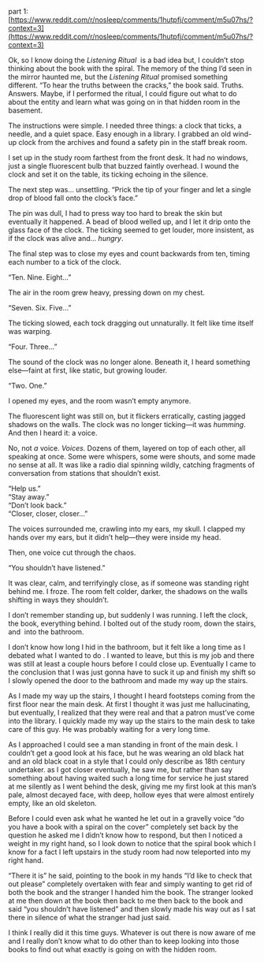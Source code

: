 part 1: [https://www.reddit.com/r/nosleep/comments/1hutpfj/comment/m5u07hs/?context=3](https://www.reddit.com/r/nosleep/comments/1hutpfj/comment/m5u07hs/?context=3)

Ok, so I know doing the *Listening Ritual*  is a bad idea but, I couldn’t stop thinking about the book with the spiral. The memory of the thing I’d seen in the mirror haunted me, but the *Listening Ritual* promised something different. “To hear the truths between the cracks,” the book said. Truths. Answers. Maybe, if I performed the ritual, I could figure out what to do about the entity and learn what was going on in that hidden room in the basement.

The instructions were simple. I needed three things: a clock that ticks, a needle, and a quiet space. Easy enough in a library. I grabbed an old wind-up clock from the archives and found a safety pin in the staff break room.

I set up in the study room farthest from the front desk. It had no windows, just a single fluorescent bulb that buzzed faintly overhead. I wound the clock and set it on the table, its ticking echoing in the silence.

The next step was... unsettling. “Prick the tip of your finger and let a single drop of blood fall onto the clock’s face.”

The pin was dull, I had to press way too hard to break the skin but eventually it happened. A bead of blood welled up, and I let it drip onto the glass face of the clock. The ticking seemed to get louder, more insistent, as if the clock was alive and... *hungry*.

The final step was to close my eyes and count backwards from ten, timing each number to a tick of the clock.

“Ten. Nine. Eight…”

The air in the room grew heavy, pressing down on my chest.

“Seven. Six. Five…”

The ticking slowed, each tock dragging out unnaturally. It felt like time itself was warping.

“Four. Three…”

The sound of the clock was no longer alone. Beneath it, I heard something else—faint at first, like static, but growing louder.

“Two. One.”

I opened my eyes, and the room wasn’t empty anymore.

The fluorescent light was still on, but it flickers erratically, casting jagged shadows on the walls. The clock was no longer ticking—it was *humming*. And then I heard it: a voice.

No, not *a* voice. *Voices.* Dozens of them, layered on top of each other, all speaking at once. Some were whispers, some were shouts, and some made no sense at all. It was like a radio dial spinning wildly, catching fragments of conversation from stations that shouldn’t exist.

“Help us.”  
“Stay away.”  
“Don’t look back.”  
“Closer, closer, closer…”

The voices surrounded me, crawling into my ears, my skull. I clapped my hands over my ears, but it didn’t help—they were inside my head.

Then, one voice cut through the chaos.

“You shouldn’t have listened.”

It was clear, calm, and terrifyingly close, as if someone was standing right behind me. I froze. The room felt colder, darker, the shadows on the walls shifting in ways they shouldn’t.

I don’t remember standing up, but suddenly I was running. I left the clock, the book, everything behind. I bolted out of the study room, down the stairs, and  into the bathroom.

I don’t know how long I hid in the bathroom, but it felt like a long time as I debated what I wanted to do . I wanted to leave, but this is my job and there was still at least a couple hours before I could close up. Eventually I came to the conclusion that I was just gonna have to suck it up and finish my shift so I slowly opened the door to the bathroom and made my way up the stairs.

As I made my way up the stairs, I thought I heard footsteps coming from the first floor near the main desk. At first I thought it was just me hallucinating, but eventually, I realized that they were real and that a patron must’ve come into the library. I quickly made my way up the stairs to the main desk to take care of this guy. He was probably waiting for a very long time.

As I approached I could see a man standing in front of the main desk. I couldn’t get a good look at his face, but he was wearing an old black hat and an old black coat in a style that I could only describe as 18th century undertaker. as I got closer eventually, he saw me, but rather than say something about having waited such a long time for service he just stared at me silently as I went behind the desk, giving me my first look at this man’s pale, almost decayed face, with deep, hollow eyes that were almost entirely empty, like an old skeleton.

Before I could even ask what he wanted he let out in a gravelly voice “do you have a book with a spiral on the cover” completely set back by the question he asked me I didn’t know how to respond, but then I noticed a weight in my right hand, so I look down to notice that the spiral book which I know for a fact I left upstairs in the study room had now teleported into my right hand.

“There it is” he said, pointing to the book in my hands “I’d like to check that out please” completely overtaken with fear and simply wanting to get rid of both the book and the stranger I handed him the book. The stranger looked at me then down at the book then back to me then back to the book and said “you shouldn’t have listened” and then slowly made his way out as I sat there in silence of what the stranger had just said.

I think I really did it this time guys. Whatever is out there is now aware of me and I really don’t know what to do other than to keep looking into those books to find out what exactly is going on with the hidden room.